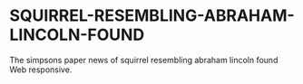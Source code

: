 # SQUIRREL-RESEMBLING-ABRAHAM-LINCOLN-FOUND
The simpsons paper news of squirrel resembling abraham lincoln found Web responsive.
